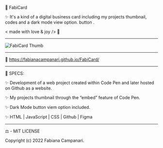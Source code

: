 🎫  FabiCard


✨  It's a kind of a digital business card including my projects thumbnail, codes and a dark mode view option. button .


< made with love & joy /> 🤎 
_____________________________________________________________________________________________

![FabiCard Thumb](https://user-images.githubusercontent.com/113218619/204119559-dd2f2576-248b-409a-9268-80923da368a3.png)

_____________________________________________________________________________________________


🚀  https://fabianacampanari.github.io/FabiCard/

_____________________________________________________________________________________________

📌 SPECS:

✨   Development of a web project created within Code Pen and later hosted on Github as a website.

✨   My projects thumbnail through the “embed” feature of Code Pen.

✨   Dark Mode button viem option included.

✨   HTML | JavaScript | CSS | Github | Figma 

_____________________________________________________________________________________________

 ⚖︎ - MIT LICENSE

 Copyright (c) 2022 Fabiana Campanari.
